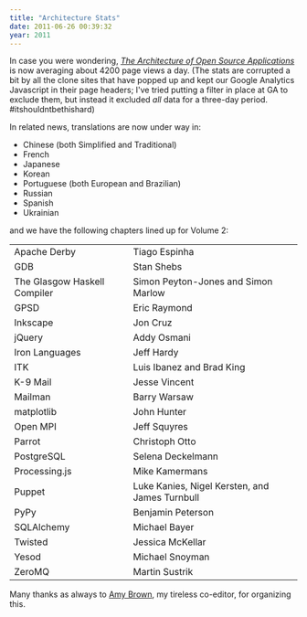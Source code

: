 ```yaml
---
title: "Architecture Stats"
date: 2011-06-26 00:39:32
year: 2011
---
```

In case you were wondering, <a href="http://aosabook.org"><em>The Architecture of Open Source Applications</em></a> is now averaging about 4200 page views a day.  (The stats are corrupted a bit by all the clone sites that have popped up and kept our Google Analytics Javascript in their page headers; I've tried putting a filter in place at GA to exclude them, but instead it excluded <em>all</em> data for a three-day period. #itshouldntbethishard)

In related news, translations are now under way in:
<ul>
  <li>Chinese (both Simplified and Traditional)</li>
  <li>French</li>
  <li>Japanese</li>
  <li>Korean</li>
  <li>Portuguese (both European and Brazilian)</li>
  <li>Russian</li>
  <li>Spanish</li>
  <li>Ukrainian</li>
</ul>
and we have the following chapters lined up for Volume 2:
<table>
<tbody>
<tr>
<td>Apache Derby</td>
<td>Tiago Espinha</td>
</tr>
<tr>
<td>GDB</td>
<td>Stan Shebs</td>
</tr>
<tr>
<td>The Glasgow Haskell Compiler</td>
<td>Simon Peyton-Jones and Simon Marlow</td>
</tr>
<tr>
<td>GPSD</td>
<td>Eric Raymond</td>
</tr>
<tr>
<td>Inkscape</td>
<td>Jon Cruz</td>
</tr>
<tr>
<td>jQuery</td>
<td>Addy Osmani</td>
</tr>
<tr>
<td>Iron Languages</td>
<td>Jeff Hardy</td>
</tr>
<tr>
<td>ITK</td>
<td>Luis Ibanez and Brad King</td>
</tr>
<tr>
<td>K-9 Mail</td>
<td>Jesse Vincent</td>
</tr>
<tr>
<td>Mailman</td>
<td>Barry Warsaw</td>
</tr>
<tr>
<td>matplotlib</td>
<td>John Hunter</td>
</tr>
<tr>
<td>Open MPI</td>
<td>Jeff Squyres</td>
</tr>
<tr>
<td>Parrot</td>
<td>Christoph Otto</td>
</tr>
<tr>
<td>PostgreSQL</td>
<td>Selena Deckelmann</td>
</tr>
<tr>
<td>Processing.js</td>
<td>Mike Kamermans</td>
</tr>
<tr>
<td>Puppet</td>
<td>Luke Kanies, Nigel Kersten, and James Turnbull</td>
</tr>
<tr>
<td>PyPy</td>
<td>Benjamin Peterson</td>
</tr>
<tr>
<td>SQLAlchemy</td>
<td>Michael Bayer</td>
</tr>
<tr>
<td>Twisted</td>
<td>Jessica McKellar</td>
</tr>
<tr>
<td>Yesod</td>
<td>Michael Snoyman</td>
</tr>
<tr>
<td>ZeroMQ</td>
<td>Martin Sustrik</td>
</tr>
</tbody>
</table>
Many thanks as always to <a href="http://www.arbrown.ca/">Amy Brown</a>, my tireless co-editor, for organizing this.
